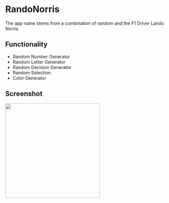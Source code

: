 # RandoNorris

The app name stems from a combination of random and the F1 Driver Lando Norris.

## Functionality

- Random Number Generator
- Random Letter Generator
- Random Decision Generator
- Random Selection
- Color Generator

## Screenshot

<img src="https://github.com/NickRTR/RandoNorris/assets/95316598/d0b62b8a-f876-4e4c-8e38-37e13b16810a" width="300px">
